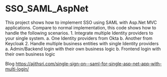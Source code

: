 # SSO_SAML_AspNet

This project shows how to implement SSO using SAML with Asp.Net MVC applications. Compare to normal implementation, this code shows how to handle the following scenarios.
	1.	Integrate multiple Identity providers to your single system.
		a.	One Identity providers from Okta
		b.	Another from Keycloak
	2.	Handle multiple business entities with single Identity providers
		a.	Admin/Backend login with their own business logic
		b.	Frontend login with their own business logic

Blog
https://ajithsri.com/single-sign-on--saml-for-single-asp-net-app-with-multi-login/

